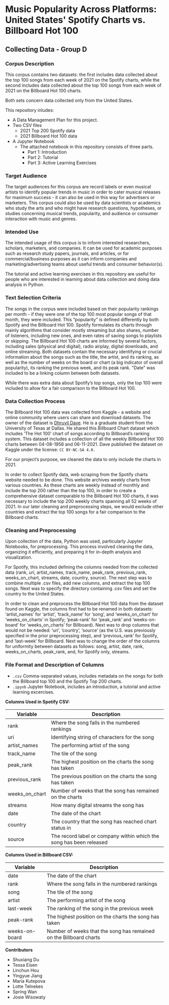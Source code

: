 # Music Popularity Across Platforms: United States' Spotify Charts vs. Billboard Hot 100
## Collecting Data - Group D

### Corpus Description
This corpus contains two datasets: the first includes data collected about the top 100 songs from each week of 2021 on the Spotify charts, while the second includes data collected about the top 100 songs from each week of 2021 on the Billboard Hot 100 charts.

Both sets concern data collected only from the United States.

This repository inludes:
- A Data Management Plan for this project.
- Two CSV files
  - 2021 Top 200 Spotify data
  - 2021 Billboard Hot 100 data
- A Jupyter Notebook
  - The attached notebook in this repository consists of three parts.
    - Part 1: Introduction
    - Part 2: Tutorial
    - Part 3: Active Learning Exercises 

### Target Audience
The target audiences for this corpus are record labels or even musical artists to identify popular trends in music in order to cater musical releases for maximum success - it can also be used in this way for advertisers or marketers. This corpus could also be used by data scientists or academics who study the arts and who might have research questions, hypotheses, or studies concerning musical trends, popularity, and audience or consumer interaction with music and genres.

### Intended Use
The intended usage of this corpus is to inform interested researchers, scholars, marketers, and companies. It can be used for academic purposes such as research study papers, journals, and articles, or for commercial/business purposes as it can inform companies and marketing/advertising teams about useful trends and consumer behavior(s).

The tutorial and active learning exercises in this repository are useful for people who are interested in learning about data collection and doing data analysis in Python. 

### Text Selection Criteria
The songs in the corpus were included based on their popularity rankings per month - if they were one of the top 100 most popular songs of that month, they were included. This “popularity” is defined differently by both Spotify and the Billboard Hot 100. Spotify formulates its charts through mainly algorithms that consider mostly streaming but also shares, number of listeners, including new ones, and even rates of saving songs to playlists or skipping. The Billboard Hot 100 charts are informed by several factors, including sales (physical and digital), radio airplay, digital downloads, and online streaming. Both datasets contain the necessary identifying or crucial information about the songs such as the title, the artist, and its ranking, as well as the number of weeks on the board or chart (a big indicator of overall popularity), its ranking the previous week, and its peak rank. "Date" was included to be a linking column between both datasets.

While there was extra data about Spotify’s top songs, only the top 100 were included to allow for a fair comparison to the Billboard Hot 100.


### Data Collection Process
The Billboard Hot 100 data was collected from Kaggle - a website and online community where users can share and download datasets. The owner of the dataset is [Dhruvil Dave](https://www.kaggle.com/dhruvildave). He is a graduate student from the University of Texas at Dallas. He shared this Billboard Chart dataset which includes ‘The Hot 100’ chart of songs according to Billboard’s ranking system. This dataset includes a collection of all the weekly Billboard Hot 100 charts between 04-08-1958 and 06-11-2021. Dave published the dataset on Kaggle under the license: `CC BY-NC-SA 4.0.` 

For our project’s purpose, we cleaned the data to only include the charts in 2021.

In order to collect Spotify data, web scraping from the Spotify charts website needed to be done. This website archives weekly charts from various countries. As these charts are weekly instead of monthly and include the top 200 rather than the top 100, in order to create a comprehensive dataset comparable to the Billboard Hot 100 charts, it was necessary to include the top 200 weekly charts spanning all 52 weeks of 2021. In our later cleaning and preprocessing steps, we would exclude other countries and extract the top 100 songs for a fair comparison to the Billboard charts.


### Cleaning and Preprocessing
Upon collection of the data, Python was used, particularly Jupyter Notebooks, for preprocessing. This process involved cleaning the data, organizing it efficiently, and preparing it for in-depth analysis and visualization. 

For Spotify, this included defining the columns needed from the collected data (rank, uri, artist_names, track_name, peak_rank, previous_rank, weeks_on_chart, streams, date, country, source). The next step was to combine multiple .csv files, add new columns, and extract the top 100 songs. Next was to specify the directory containing .csv files and set the country to the United States.

In order to clean and preprocess the Billboard Hot 100 data from the dataset found on Kaggle, the columns first had to be renamed in both datasets: ‘artist_names’ for ‘artist’, ‘track_name’ for ‘song’, and ‘weeks_on_chart’ for ‘weeks_on_charts’ in Spotify; ‘peak-rank’ for ‘peak_rank’ and ‘weeks-on-board’ for ‘weeks_on_charts’ for Billboard). Next was to drop columns that would not be needed: ‘uri’, ‘country’, ‘source’ (as the U.S. was previously specified in the prior preprocessing step), and  ‘previous_rank’ for Spotify, and ‘last-week’ for Billboard. Next was to change the order of the columns for uniformity between datasets as follows: song, artist, date, rank, weeks_on_charts, peak_rank, and, for Spotify only, streams.


### File Format and Description of Columns
- `.csv` Comma-separated values, includes metadata on the songs for both the Billboard top 100 and the Spotify Top 200 charts.
- `.ipynb` Jupyter Notebook, includes an introduction, a tutorial and active learning excercises.

**Columns Used in Spotify CSV:**

| Variable      | Description                                  |
| ------------- | -------------------------------------------- |
| rank  | Where the song falls in the numbered rankings    |
| uri    | Identifying string of characters for the song    |
| artist_names | The performing artist of the song                 |
| track_name      | The tile of the song |
| peak_rank    | The highest position on the charts the song has taken  |
| previous_rank  | The previous position on the charts the song has taken    |
| weeks_on_chart  | Number of weeks that the song has remained on the charts  |
| streams  | How many digital streams the song has  |
| date          | The date of the chart |
| country     | The country that the song has reached chart status in         |
| source  | The record label or company within which the song has been released  |


**Columns Used in Billboard CSV:**

| Variable      | Description                                  |
| ------------- | -------------------------------------------- |
| date          | The date of the chart |
| rank  | Where the song falls in the numbered rankings    |
| song     | The tile of the song |
| artist | The performing artist of the song                 |
| last-week  | The ranking of the song in the previous week   |
| peak-rank    | The highest position on the charts the song has taken  |
| weeks-on-board  | Number of weeks that the song has remained on the Billboard charts  |


**Contributors** 
- Shuxiang Du
- Tessa Eisen
- Linchun Hou
- Yingyue Jiang
- Maria Kutepova
- Lotte Telnekes
- Spring Wan
- Josie Wisowaty 
